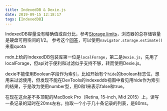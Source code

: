 ```yaml
---
title: IndexedDB & Dexie.js
date: 2019-09-15 12:18:17
tags: [IndexedDB]
---
```


IndexedDB容量没有精确值或百分比，参考[Storage limits][1]，浏览器的总存储容量是硬盘可用空间的1/2。
参考这个[回答][2]，可以使用`navigator.storage.estimate()`来看quota

mdn上给的IndexedDB包装库第一位是`localForage`，第二是`Dexie.js`，先用了localForage，但api对于便利和过滤似乎支持不够，转而使用Dexie.js。

dexie不能使用Boolean字段作为索引，比如开始有个`hide`的boolean标志位，想用来过滤使用，但发现不能在DevTools的indexeddb视图中看见用hide作为索引的结果，于是改为使用number型，用0和1来表示false和true。

在现在这台差不多顶配的MacBook Pro（Retina, 15-inch, Mid 2015）上，读写一条记录的延时在20ms左右。拉取一个小于几十条记录的列表，是80ms。



[1]: https://developer.mozilla.org/en-US/docs/Web/API/IndexedDB_API/Browser_storage_limits_and_eviction_criteria#Storage_limits
[2]: https://stackoverflow.com/questions/26257183/detecting-available-storage-with-indexeddb

